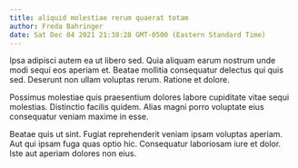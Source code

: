 ```yaml
---
title: aliquid molestiae rerum quaerat totam
author: Freda Bahringer
date: Sat Dec 04 2021 21:38:28 GMT-0500 (Eastern Standard Time)
---
```

Ipsa adipisci autem ea ut libero sed. Quia aliquam earum nostrum unde modi sequi eos aperiam et. Beatae mollitia consequatur delectus qui quis sed. Deserunt non ullam voluptas rerum. Ratione et dolore.

 Possimus molestiae quis praesentium dolores labore cupiditate vitae sequi molestias. Distinctio facilis quidem. Alias magni porro voluptate eius consequatur veniam maxime in esse.

 Beatae quis ut sint. Fugiat reprehenderit veniam ipsam voluptas aperiam. Aut qui ipsam fuga quas optio hic. Consequatur laboriosam iure et dolor. Iste aut aperiam dolores non eius.